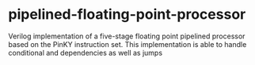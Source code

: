 # pipelined-floating-point-processor
Verilog implementation of a five-stage floating point pipelined processor based on the PinKY instruction set. This implementation is able to handle conditional and dependencies as well as jumps
